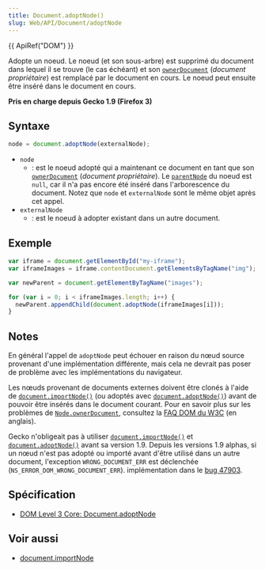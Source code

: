 ```yaml
---
title: Document.adoptNode()
slug: Web/API/Document/adoptNode
---
```


{{ ApiRef("DOM") }}

Adopte un noeud. Le noeud (et son sous-arbre) est supprimé du document dans lequel il se trouve (le cas échéant) et son [`ownerDocument`](/fr/docs/Web/API/Node/ownerDocument) (_document propriétaire_) est remplacé par le document en cours. Le noeud peut ensuite être inséré dans le document en cours.

**Pris en charge depuis Gecko 1.9 (Firefox 3)**

## Syntaxe

```js
node = document.adoptNode(externalNode);
```

- `node`
  - : est le noeud adopté qui a maintenant ce document en tant que son [`ownerDocument`](/fr/docs/DOM/Node.ownerDocument) (_document propriétaire_). Le [`parentNode`](/fr/docs/DOM/Node.parentNode) du noeud est `null`, car il n'a pas encore été inséré dans l'arborescence du document. Notez que `node` et `externalNode` sont le même objet après cet appel.
- `externalNode`
  - : est le noeud à adopter existant dans un autre document.

## Exemple

```js
var iframe = document.getElementById("my-iframe");
var iframeImages = iframe.contentDocument.getElementsByTagName("img");

var newParent = document.getElementByTagName("images");

for (var i = 0; i < iframeImages.length; i++) {
  newParent.appendChild(document.adoptNode(iframeImages[i]));
}
```

## Notes

En général l'appel de `adoptNode` peut échouer en raison du nœud source provenant d'une implémentation différente, mais cela ne devrait pas poser de problème avec les implémentations du navigateur.

Les nœuds provenant de documents externes doivent être clonés à l'aide de [`document.importNode()`](/fr/docs/Web/API/Document/importNode) (ou adoptés avec
[`document.adoptNode()`](/fr/docs/Web/API/Document/adoptNode)) avant de pouvoir être insérés dans le document courant. Pour en savoir plus sur les problèmes
de [`Node.ownerDocument`](/fr/docs/Web/API/Node/ownerDocument), consultez la [FAQ DOM du W3C](http://www.w3.org/DOM/faq.html#ownerdoc) (en anglais).

Gecko n'obligeait pas à utiliser [`document.importNode()`](/fr/docs/Web/API/Document/importNode) et [`document.adoptNode()`](/fr/docs/Web/API/Document/adoptNode) avant sa version 1.9. Depuis les versions 1.9
alphas, si un nœud n'est pas adopté ou importé avant d'être utilisé dans un autre document, l'exception
`WRONG_DOCUMENT_ERR` est déclenchée (`NS_ERROR_DOM_WRONG_DOCUMENT_ERR`). implémentation dans le [bug 47903](https://bugzilla.mozilla.org/show_bug.cgi?id=47903).

## Spécification

- [DOM Level 3 Core: Document.adoptNode](http://www.w3.org/TR/DOM-Level-3-Core/core.html#Document3-adoptNode)

## Voir aussi

- [document.importNode](/fr/docs/DOM/document.importNode)
